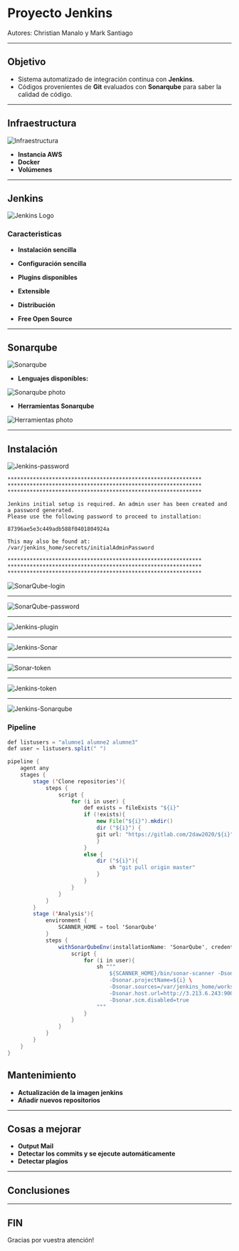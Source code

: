 # Proyecto Jenkins
Autores: Christian Manalo y Mark Santiago

---

## Objetivo

- Sistema automatizado de integración continua con **Jenkins**.
- Códigos provenientes de **Git** evaluados con **Sonarqube** para saber la calidad de código.

---

## Infraestructura
![Infraestructura](../img/system_photo.png)

- **Instancia AWS**
- **Docker**
- **Volúmenes**

---



## Jenkins

![Jenkins Logo](../img/Jenkins.png)


### Caracteristicas
* **Instalación sencilla**

* **Configuración sencilla**

* **Plugins disponibles**

* **Extensible**

* **Distribución**

* **Free Open Source**


---

## Sonarqube

![Sonarqube](../img/sonarqube-logo.png)

- **Lenguajes disponibles:**

![Sonarqube photo](../img/lenguajes_sonarqube.jpg)

- **Herramientas Sonarqube**

![Herramientas photo](../img/herramientas.jpg)

---

## Instalación

![Jenkins-password](../img/ConfigJenkins/Jenkins_passwd.png)


```
*************************************************************
*************************************************************
*************************************************************

Jenkins initial setup is required. An admin user has been created and a password generated.
Please use the following password to proceed to installation:

87396ae5e3c449adb588f0401804924a

This may also be found at: /var/jenkins_home/secrets/initialAdminPassword

*************************************************************
*************************************************************
*************************************************************
```


![SonarQube-login](../img/ConfigSonarqube/SonarqubeAdmin.png)

---
![SonarQube-password](../img/ConfigSonarqube/Sonarqube_newPasswd.png)

---
![Jenkins-plugin](../img/ConfigJenkins/SonarqubePlugins.png)

---
![Jenkins-Sonar](../img/ConfigJenkins/Jenkins_SonarqubeHomePath.png)

---
![Sonar-token](../img/ConfigSonarqube/SonarqubeToken.png)

---

![Jenkins-token](../img/ConfigJenkins/Jenkins-SonarToken.png)

---

![Jenkins-Sonarqube](../img/ConfigJenkins/Jenkins-SonarToken2.png)

### Pipeline

```java
def listusers = "alumne1 alumne2 alumne3"
def user = listusers.split(" ")

pipeline {
    agent any
    stages {
        stage ('Clone repositories'){
            steps {
                script {
                    for (i in user) {
                        def exists = fileExists "${i}"
                        if (!exists){
                            new File("${i}").mkdir()
                            dir ("${i}") {
                            git url: "https://gitlab.com/2daw2020/${i}"
                            }
                        }
                        else {
                            dir ("${i}"){
                                sh "git pull origin master"
                            }
                        }
                    }
                }
            }
        }
        stage ('Analysis'){
            environment {
                SCANNER_HOME = tool 'SonarQube'
            }
            steps {
                withSonarQubeEnv(installationName: 'SonarQube', credentialsId: 'sonarqube-token'){
                    script {
                        for (i in user){
                            sh """
                                ${SCANNER_HOME}/bin/sonar-scanner -Dsonar.projectKey=${i} \
                                -Dsonar.projectName=${i} \
                                -Dsonar.sources=/var/jenkins_home/workspace/${env.JOB_NAME}/${i} \
                                -Dsonar.host.url=http://3.213.6.243:9000  \
                                -Dsonar.scm.disabled=true
                            """                    
                        }
                    }                        
                }
            }
        }
    }
}
```



## Mantenimiento
- **Actualización de la imagen jenkins**
- **Añadir nuevos repositorios**

---

## Cosas a mejorar
- **Output Mail**
- **Detectar los commits y se ejecute automáticamente**
- **Detectar plagios**

---

## Conclusiones

---

## FIN

Gracias por vuestra atención!